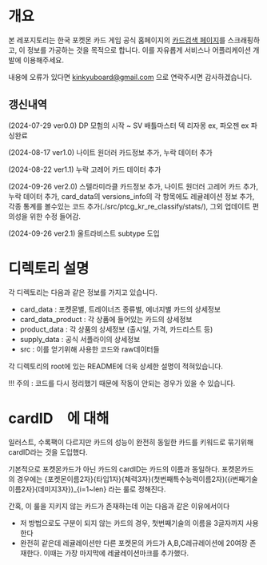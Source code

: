 # 개요

본 레포지토리는 한국 포켓몬 카드 게임 공식 홈페이지의 [카드검색 페이지](https://pokemoncard.co.kr/cards)를 스크래핑하고, 이 정보를 가공하는 것을 목적으로 합니다.
이를 자유롭게 서비스나 어플리케이션 개발에 이용해주세요.

내용에 오류가 있다면 kinkyuboard@gmail.com 으로 연락주시면 감사하겠습니다.

## 갱신내역
(2024-07-29 ver0.0) DP 모험의 시작 ~ SV 배틀마스터 덱 리자몽 ex, 파오젠 ex 파싱완료

(2024-08-17 ver1.0) 나이트 원더러 카드정보 추가, 누락 데이터 추가

(2024-08-22 ver1.1) 누락 고레어 카드 데이터 추가

(2024-09-26 ver2.0) 스텔라미라클 카드정보 추가, 나이트 원더러 고레어 카드 추가, 누락 데이터 추가, card_data의 versions_info의 각 항목에도 레귤레이션 정보 추가, 각종 통계를 볼수있는 코드 추가(./src/ptcg_kr_re_classify/stats/), 그외 업데이트 편의성을 위한 수정 들어감.

(2024-09-26 ver2.1) 울트라비스트 subtype 도입

# 디렉토리 설명

각 디렉토리는 다음과 같은 정보를 가지고 있습니다.

- card_data : 포켓몬별, 트레이너즈 종류별, 에너지별 카드의 상세정보
- card_data_product : 각 상품에 들어있는 카드의 상세정보
- product_data : 각 상품의 상세정보 (출시일, 가격, 카드리스트 등)
- supply_data : 공식 서플라이의 상세정보
- src : 이를 얻기위해 사용한 코드와 raw데이터들

각 디렉토리의 root에 있는 README에 더욱 상세한 설명이 적혀있습니다.

!!! 주의 : 코드를 다시 정리했기 때문에 작동이 안되는 경우가 있을 수 있습니다.

# cardID　에 대해

일러스트, 수록팩이 다르지만 카드의 성능이 완전히 동일한 카드를 키워드로 묶기위해
cardID라는 것을 도입했다.

기본적으로 포켓몬카드가 아닌 카드의 cardID는 카드의 이름과 동일하다.
포켓몬카드의 경우에는 {포켓몬이름2자}{타입1자}{체력3자}(첫번째특수능력이름2자)({i번째기술이름2자}{데미지3자})_{i=1~len}
라는 룰로 정해진다.

간혹, 이 룰을 지키지 않는 카드가 존재하는데 이는 다음과 같은 이유에서이다
- 저 방법으로도 구분이 되지 않는 카드의 경우, 첫번째기술의 이름을 3글자까지 사용한다
- 완전히 같은데 레귤레이션만 다른 포켓몬의 카드가 A,B,C레규레이션에 20여장 존재한다. 이때는 가장 마지막에 레귤레이션마크를 추가했다.